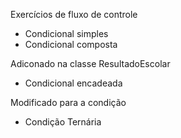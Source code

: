 Exercícios de fluxo de controle
- Condicional simples
- Condicional composta

Adiconado na classe ResultadoEscolar
- Condicional encadeada 

Modificado para a condição 
- Condição Ternária